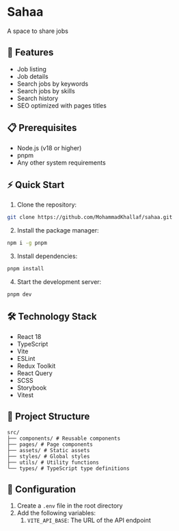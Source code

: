 # Sahaa

A space to share jobs 

## 🚀 Features

- Job listing 
- Job details
- Search jobs by keywords
- Search jobs by skills
- Search history
- SEO optimized with pages titles

## 📋 Prerequisites

- Node.js (v18 or higher)
- pnpm
- Any other system requirements

## ⚡ Quick Start

1. Clone the repository:
```bash
git clone https://github.com/MohammadKhallaf/sahaa.git
```
2. Install the package manager:
```bash
npm i -g pnpm
```
3. Install dependencies:
```bash
pnpm install
```
4. Start the development server:
```bash
pnpm dev
```

## 🛠️ Technology Stack

- React 18
- TypeScript
- Vite
- ESLint
- Redux Toolkit
- React Query
- SCSS
- Storybook
- Vitest


## 📖 Project Structure
```
src/
├── components/ # Reusable components
├── pages/ # Page components
├── assets/ # Static assets
├── styles/ # Global styles
├── utils/ # Utility functions
└── types/ # TypeScript type definitions
```

## 🔧 Configuration


1. Create a `.env` file in the root directory
2. Add the following variables:
   1. `VITE_API_BASE`: The URL of the API endpoint


